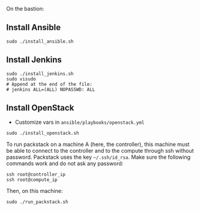 On the bastion:

## Install Ansible

```
sudo ./install_ansible.sh
```

## Install Jenkins

```
sudo ./install_jenkins.sh
sudo visudo
# Append at the end of the file:
# jenkins ALL=(ALL) NOPASSWD: ALL
```

## Install OpenStack

* Customize vars in `ansible/playbooks/openstack.yml`

```
sudo ./install_openstack.sh
```

To run packstack on a machine A (here, the controller), this machine
must be able to connect to the controller and to the compute through ssh without password. Packstack
uses the key `~/.ssh/id_rsa`. Make sure the following commands work and do not ask any password:

```
ssh root@controller_ip
ssh root@compute_ip
```

Then, on this machine:

```
sudo ./run_packstack.sh
```
